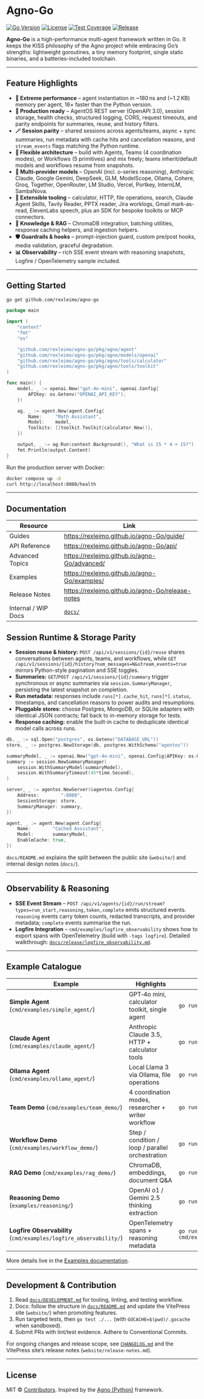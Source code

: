 # Agno-Go

[![Go Version](https://img.shields.io/badge/go-1.21+-blue.svg)](https://golang.org/dl/)
[![License](https://img.shields.io/badge/license-MIT-green.svg)](LICENSE)
[![Test Coverage](https://img.shields.io/badge/coverage-80.8%25-brightgreen.svg)](docs/DEVELOPMENT.md#testing-standards)
[![Release](https://img.shields.io/badge/release-v1.2.5-blue.svg)](CHANGELOG.md)

**Agno-Go** is a high-performance multi-agent framework written in Go. It keeps the KISS philosophy of the Agno project while embracing Go’s strengths: lightweight goroutines, a tiny memory footprint, single static binaries, and a batteries-included toolchain.

---

## Feature Highlights

- **🚀 Extreme performance** – agent instantiation in ~180 ns and (~1.2 KB) memory per agent, 16× faster than the Python version.
- **🤖 Production ready** – AgentOS REST server (OpenAPI 3.0), session storage, health checks, structured logging, CORS, request timeouts, and parity endpoints for summaries, reuse, and history filters.
- **🪄 Session parity** – shared sessions across agents/teams, async + sync summaries, run metadata with cache hits and cancellation reasons, and `stream_events` flags matching the Python runtime.
- **🧩 Flexible architecture** – build with Agents, Teams (4 coordination modes), or Workflows (5 primitives) and mix freely; teams inherit/default models and workflows resume from snapshots.
- **🔌 Multi-provider models** – OpenAI (incl. o-series reasoning), Anthropic Claude, Google Gemini, DeepSeek, GLM, ModelScope, Ollama, Cohere, Groq, Together, OpenRouter, LM Studio, Vercel, Portkey, InternLM, SambaNova.
- **🔧 Extensible tooling** – calculator, HTTP, file operations, search, Claude Agent Skills, Tavily Reader, PPTX reader, Jira worklogs, Gmail mark-as-read, ElevenLabs speech, plus an SDK for bespoke toolkits or MCP connectors.
- **💾 Knowledge & RAG** – ChromaDB integration, batching utilities, response caching helpers, and ingestion helpers.
- **🛡️ Guardrails & hooks** – prompt-injection guard, custom pre/post hooks, media validation, graceful degradation.
- **📊 Observability** – rich SSE event stream with reasoning snapshots, Logfire / OpenTelemetry sample included.

---

## Getting Started

```bash
go get github.com/rexleimo/agno-go
```

```go
package main

import (
	"context"
	"fmt"
	"os"

	"github.com/rexleimo/agno-go/pkg/agno/agent"
	"github.com/rexleimo/agno-go/pkg/agno/models/openai"
	"github.com/rexleimo/agno-go/pkg/agno/tools/calculator"
	"github.com/rexleimo/agno-go/pkg/agno/tools/toolkit"
)

func main() {
	model, _ := openai.New("gpt-4o-mini", openai.Config{
		APIKey: os.Getenv("OPENAI_API_KEY"),
	})

	ag, _ := agent.New(agent.Config{
		Name:     "Math Assistant",
		Model:    model,
		Toolkits: []toolkit.Toolkit{calculator.New()},
	})

	output, _ := ag.Run(context.Background(), "What is 25 * 4 + 15?")
	fmt.Println(output.Content)
}
```

Run the production server with Docker:

```bash
docker compose up -d
curl http://localhost:8080/health
```

---

## Documentation

| Resource | Link |
| --- | --- |
| Guides | https://rexleimo.github.io/agno-Go/guide/ |
| API Reference | https://rexleimo.github.io/agno-Go/api/ |
| Advanced Topics | https://rexleimo.github.io/agno-Go/advanced/ |
| Examples | https://rexleimo.github.io/agno-Go/examples/ |
| Release Notes | https://rexleimo.github.io/agno-Go/release-notes |
| Internal / WIP Docs | [`docs/`](docs/) |

## Session Runtime & Storage Parity

- **Session reuse & history:** `POST /api/v1/sessions/{id}/reuse` shares conversations between agents, teams, and workflows, while `GET /api/v1/sessions/{id}/history?num_messages=N&stream_events=true` mirrors Python-style pagination and SSE toggles.
- **Summaries:** `GET`/`POST /api/v1/sessions/{id}/summary` trigger synchronous or async summaries via `session.SummaryManager`, persisting the latest snapshot on completion.
- **Run metadata:** responses include `runs[*].cache_hit`, `runs[*].status`, timestamps, and cancellation reasons to power audits and resumptions.
- **Pluggable stores:** choose Postgres, MongoDB, or SQLite adapters with identical JSON contracts; fall back to in-memory storage for tests.
- **Response caching:** enable the built-in cache to deduplicate identical model calls across runs.

```go
db, _ := sql.Open("postgres", os.Getenv("DATABASE_URL"))
store, _ := postgres.NewStorage(db, postgres.WithSchema("agentos"))

summaryModel, _ := openai.New("gpt-4o-mini", openai.Config{APIKey: os.Getenv("OPENAI_API_KEY")})
summary := session.NewSummaryManager(
    session.WithSummaryModel(summaryModel),
    session.WithSummaryTimeout(45*time.Second),
)

server, _ := agentos.NewServer(&agentos.Config{
    Address:        ":8080",
    SessionStorage: store,
    SummaryManager: summary,
})

agent, _ := agent.New(agent.Config{
    Name:        "Cached Assistant",
    Model:       summaryModel,
    EnableCache: true,
})
```

`docs/README.md` explains the split between the public site (`website/`) and internal design notes (`docs/`).

---

## Observability & Reasoning

- **SSE Event Stream** – `POST /api/v1/agents/{id}/run/stream?types=run_start,reasoning,token,complete` emits structured events. `reasoning` events carry token counts, redacted transcripts, and provider metadata; `complete` events summarise the run.
- **Logfire Integration** – `cmd/examples/logfire_observability` shows how to export spans with OpenTelemetry (build with `-tags logfire`). Detailed walkthrough: [`docs/release/logfire_observability.md`](docs/release/logfire_observability.md).

---

## Example Catalogue

| Example | Highlights | Run |
| --- | --- | --- |
| **Simple Agent** (`cmd/examples/simple_agent/`) | GPT‑4o mini, calculator toolkit, single agent | `go run cmd/examples/simple_agent/main.go` |
| **Claude Agent** (`cmd/examples/claude_agent/`) | Anthropic Claude 3.5, HTTP + calculator tools | `go run cmd/examples/claude_agent/main.go` |
| **Ollama Agent** (`cmd/examples/ollama_agent/`) | Local Llama 3 via Ollama, file operations | `go run cmd/examples/ollama_agent/main.go` |
| **Team Demo** (`cmd/examples/team_demo/`) | 4 coordination modes, researcher + writer workflow | `go run cmd/examples/team_demo/main.go` |
| **Workflow Demo** (`cmd/examples/workflow_demo/`) | Step / condition / loop / parallel orchestration | `go run cmd/examples/workflow_demo/main.go` |
| **RAG Demo** (`cmd/examples/rag_demo/`) | ChromaDB, embeddings, document Q&A | `go run cmd/examples/rag_demo/main.go` |
| **Reasoning Demo** (`examples/reasoning/`) | OpenAI o1 / Gemini 2.5 thinking extraction | `go run examples/reasoning/main.go` |
| **Logfire Observability** (`cmd/examples/logfire_observability/`) | OpenTelemetry spans + reasoning metadata | `go run -tags logfire cmd/examples/logfire_observability/main.go` |

More details live in the [Examples documentation](website/examples/index.md).

---

## Development & Contribution

1. Read [`docs/DEVELOPMENT.md`](docs/DEVELOPMENT.md) for tooling, linting, and testing workflow.
2. Docs: follow the structure in [`docs/README.md`](docs/README.md) and update the VitePress site (`website/`) when promoting features.
3. Run targeted tests, then `go test ./...` (with `GOCACHE=$(pwd)/.gocache` when sandboxed).
4. Submit PRs with lint/test evidence. Adhere to Conventional Commits.

For ongoing changes and release scope, see [`CHANGELOG.md`](CHANGELOG.md) and the VitePress site’s release notes (`website/release-notes.md`).

---

## License

MIT © [Contributors](https://github.com/rexleimo/agno-Go/graphs/contributors). Inspired by the [Agno (Python)](https://github.com/agno-agi/agno) framework.
